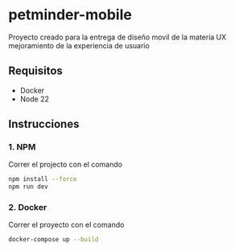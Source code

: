 # petminder-mobile

Proyecto creado para la entrega de diseño movil de la materia UX mejoramiento de la experiencia de usuario

## Requisitos

- Docker
- Node 22

## Instrucciones

### 1. NPM

Correr el projecto con el comando

```bash
npm install --force
npm run dev
```

### 2. Docker

Correr el proyecto con el comando

```bash
docker-compose up --build
```